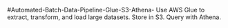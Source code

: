 #Automated-Batch-Data-Pipeline-Glue-S3-Athena-
Use AWS Glue to extract, transform, and load large datasets.  Store in S3.  Query with Athena.
